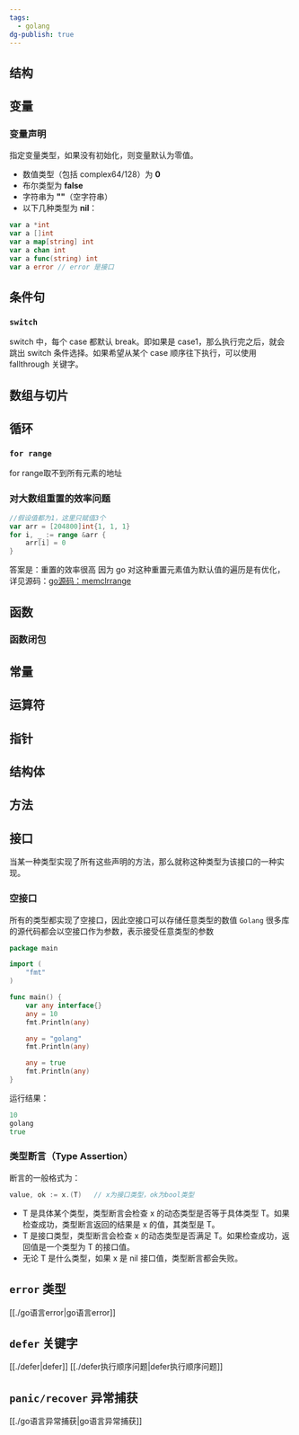 ```yaml
---
tags:
  - golang
dg-publish: true
---
```

## 结构
## 变量
### 变量声明
指定变量类型，如果没有初始化，则变量默认为零值。
- 数值类型（包括 complex64/128）为 **0**
- 布尔类型为 **false**
- 字符串为 **""**（空字符串）
- 以下几种类型为 **nil**：

```go
var a *int
var a []int
var a map[string] int
var a chan int
var a func(string) int
var a error // error 是接口
```
## 条件句
###  `switch`
switch 中，每个 case 都默认 break。即如果是 case1，那么执行完之后，就会跳出 switch 条件选择。如果希望从某个 case 顺序往下执行，可以使用 fallthrough 关键字。
## 数组与切片
## 循环
###  `for range`
for range取不到所有元素的地址
### 对大数组重置的效率问题
```go
//假设值都为1，这里只赋值3个
var arr = [204800]int{1, 1, 1} 
for i, _ := range &arr {
    arr[i] = 0
}
```
答案是：重置的效率很高
因为 go 对这种重置元素值为默认值的遍历是有优化，详见源码：[go源码：memclrrange](https://link.zhihu.com/?target=https%3A//github.com/golang/go/blob/ea020ff3de9482726ce7019ac43c1d301ce5e3de/src/cmd/compile/internal/gc/range.go%23L363)
## 函数
### 函数闭包
## 常量
## 运算符
## 指针
## 结构体
## 方法
## 接口
当某一种类型实现了所有这些声明的方法，那么就称这种类型为该接口的一种实现。
### 空接口
所有的类型都实现了空接口，因此空接口可以存储任意类型的数值
`Golang` 很多库的源代码都会以空接口作为参数，表示接受任意类型的参数
```go
package main

import (
    "fmt"
)

func main() {
    var any interface{}
    any = 10
    fmt.Println(any)

    any = "golang"
    fmt.Println(any)

    any = true
    fmt.Println(any)
}
```
运行结果：
```go
10
golang
true
```
### 类型断言（Type Assertion）
断言的一般格式为：
```go
value, ok := x.(T)   // x为接口类型，ok为bool类型
```
- T 是具体某个类型，类型断言会检查 x 的动态类型是否等于具体类型 T。如果检查成功，类型断言返回的结果是 x 的值，其类型是 T。  
- T 是接口类型，类型断言会检查 x 的动态类型是否满足 T。如果检查成功，返回值是一个类型为 T 的接口值。   
- 无论 T 是什么类型，如果 x 是 nil 接口值，类型断言都会失败。

##  `error` 类型
[[./go语言error|go语言error]]
##  `defer` 关键字
[[./defer|defer]]
[[./defer执行顺序问题|defer执行顺序问题]]
##  `panic/recover` 异常捕获
[[./go语言异常捕获|go语言异常捕获]]